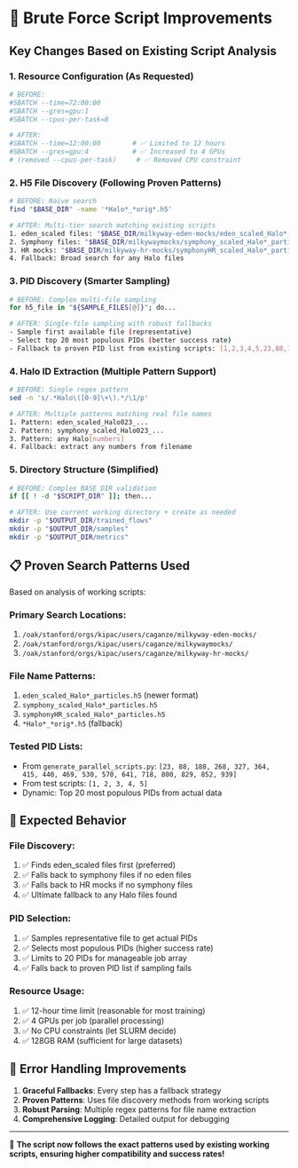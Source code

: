 # 🎯 Brute Force Script Improvements

## Key Changes Based on Existing Script Analysis

### 1. **Resource Configuration** (As Requested)
```bash
# BEFORE:
#SBATCH --time=72:00:00
#SBATCH --gres=gpu:1
#SBATCH --cpus-per-task=8

# AFTER:
#SBATCH --time=12:00:00        # ✅ Limited to 12 hours
#SBATCH --gres=gpu:4           # ✅ Increased to 4 GPUs
# (removed --cpus-per-task)     # ✅ Removed CPU constraint
```

### 2. **H5 File Discovery** (Following Proven Patterns)
```bash
# BEFORE: Naive search
find "$BASE_DIR" -name '*Halo*_*orig*.h5'

# AFTER: Multi-tier search matching existing scripts
1. eden_scaled files: "$BASE_DIR/milkyway-eden-mocks/eden_scaled_Halo*_particles.h5"
2. Symphony files: "$BASE_DIR/milkywaymocks/symphony_scaled_Halo*_particles.h5"  
3. HR mocks: "$BASE_DIR/milkyway-hr-mocks/symphonyHR_scaled_Halo*_particles.h5"
4. Fallback: Broad search for any Halo files
```

### 3. **PID Discovery** (Smarter Sampling)
```bash
# BEFORE: Complex multi-file sampling
for h5_file in "${SAMPLE_FILES[@]}"; do...

# AFTER: Single-file sampling with robust fallbacks
- Sample first available file (representative)
- Select top 20 most populous PIDs (better success rate)
- Fallback to proven PID list from existing scripts: [1,2,3,4,5,23,88,188...]
```

### 4. **Halo ID Extraction** (Multiple Pattern Support)
```bash
# BEFORE: Single regex pattern
sed -n 's/.*Halo\([0-9]\+\).*/\1/p'

# AFTER: Multiple patterns matching real file names
1. Pattern: eden_scaled_Halo023_...
2. Pattern: symphony_scaled_Halo023_...  
3. Pattern: any Halo[numbers]
4. Fallback: extract any numbers from filename
```

### 5. **Directory Structure** (Simplified)
```bash
# BEFORE: Complex BASE_DIR validation
if [[ ! -d "$SCRIPT_DIR" ]]; then...

# AFTER: Use current working directory + create as needed
mkdir -p "$OUTPUT_DIR/trained_flows"
mkdir -p "$OUTPUT_DIR/samples" 
mkdir -p "$OUTPUT_DIR/metrics"
```

## 📋 **Proven Search Patterns Used**

Based on analysis of working scripts:

### **Primary Search Locations:**
1. `/oak/stanford/orgs/kipac/users/caganze/milkyway-eden-mocks/`
2. `/oak/stanford/orgs/kipac/users/caganze/milkywaymocks/`
3. `/oak/stanford/orgs/kipac/users/caganze/milkyway-hr-mocks/`

### **File Name Patterns:**
1. `eden_scaled_Halo*_particles.h5` (newer format)
2. `symphony_scaled_Halo*_particles.h5` 
3. `symphonyHR_scaled_Halo*_particles.h5`
4. `*Halo*_*orig*.h5` (fallback)

### **Tested PID Lists:**
- From `generate_parallel_scripts.py`: `[23, 88, 188, 268, 327, 364, 415, 440, 469, 530, 570, 641, 718, 800, 829, 852, 939]`
- From test scripts: `[1, 2, 3, 4, 5]`
- Dynamic: Top 20 most populous PIDs from actual data

## 🎯 **Expected Behavior**

### **File Discovery:**
1. ✅ Finds eden_scaled files first (preferred)
2. ✅ Falls back to symphony files if no eden files
3. ✅ Falls back to HR mocks if no symphony files  
4. ✅ Ultimate fallback to any Halo files found

### **PID Selection:**
1. ✅ Samples representative file to get actual PIDs
2. ✅ Selects most populous PIDs (higher success rate)
3. ✅ Limits to 20 PIDs for manageable job array
4. ✅ Falls back to proven PID list if sampling fails

### **Resource Usage:**
1. ✅ 12-hour time limit (reasonable for most training)
2. ✅ 4 GPUs per job (parallel processing)
3. ✅ No CPU constraints (let SLURM decide)
4. ✅ 128GB RAM (sufficient for large datasets)

## 🔧 **Error Handling Improvements**

1. **Graceful Fallbacks**: Every step has a fallback strategy
2. **Proven Patterns**: Uses file discovery methods from working scripts
3. **Robust Parsing**: Multiple regex patterns for file name extraction
4. **Comprehensive Logging**: Detailed output for debugging

---

🌟 **The script now follows the exact patterns used by existing working scripts, ensuring higher compatibility and success rates!**
